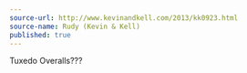 ```yaml
---
source-url: http://www.kevinandkell.com/2013/kk0923.html
source-name: Rudy (Kevin & Kell)
published: true
---
```


<p>Tuxedo Overalls???</p>


